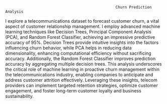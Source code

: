                                                      Churn Prediction Analysis


I explore a telecommunications dataset to forecast customer churn, a vital aspect of customer relationship management. I employ advanced machine learning techniques like Decision Trees, Principal Component Analysis (PCA), and Random Forest Classifier, achieving an impressive predictive accuracy of 95%. Decision Trees provide intuitive insights into the factors influencing churn behavior, while PCA helps in reducing data dimensionality, enhancing computational efficiency without sacrificing accuracy. Additionally, the Random Forest Classifier improves prediction accuracy by aggregating multiple decision trees. This analysis underscores the critical role of machine learning in proactive churn management within the telecommunications industry, enabling companies to anticipate and address customer attrition effectively. Leveraging these insights, telecom providers can implement targeted retention strategies, optimize customer engagement, and foster long-term customer loyalty and business sustainability.

